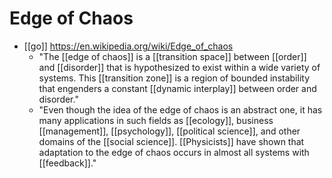 # Edge of Chaos

- [[go]] https://en.wikipedia.org/wiki/Edge_of_chaos
  - "The [[edge of chaos]] is a [[transition space]] between [[order]] and [[disorder]] that is hypothesized to exist within a wide variety of systems. This [[transition zone]] is a region of bounded instability that engenders a constant [[dynamic interplay]] between order and disorder."
  - "Even though the idea of the edge of chaos is an abstract one, it has many applications in such fields as [[ecology]], business [[management]], [[psychology]], [[political science]], and other domains of the [[social science]]. [[Physicists]] have shown that adaptation to the edge of chaos occurs in almost all systems with [[feedback]]."

